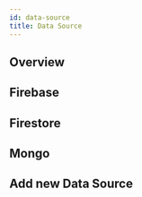 ```yaml
---
id: data-source
title: Data Source
---
```


## Overview

## Firebase

## Firestore

## Mongo

## Add new Data Source
